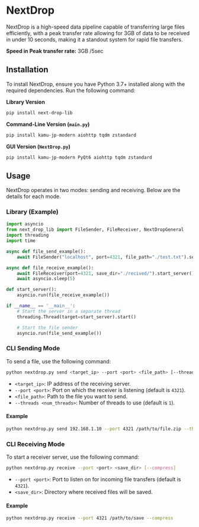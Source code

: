 # NextDrop
NextDrop is a high-speed data pipeline capable of transferring large files efficiently, with a peak transfer rate allowing for 3GB of data to be received in under 10 seconds, making it a standout system for rapid file transfers.

**Speed in Peak transfer rate:** 3GB /5sec

## Installation

To install NextDrop, ensure you have Python 3.7+ installed along with the required dependencies. Run the following command:

**Library Version**
```bash
pip install next-drop-lib
```

**Command-Line Version (`main.py`)**

```bash
pip install kamu-jp-modern aiohttp tqdm zstandard
```

**GUI Version (`NextDrop.py`)**

```bash
pip install kamu-jp-modern PyQt6 aiohttp tqdm zstandard
```

## Usage

NextDrop operates in two modes: sending and receiving. Below are the details for each mode.

### Library (Example)
```python
import asyncio
from next_drop_lib import FileSender, FileReceiver, NextDropGeneral
import threading
import time

async def file_send_example():
    await FileSender("localhost", port=4321, file_path="./test.txt").send_file()

async def file_receive_example():
    await FileReceiver(port=4321, save_dir="./recived/").start_server()
    await asyncio.sleep(5)

def start_server():
    asyncio.run(file_receive_example())

if __name__ == '__main__':
    # Start the server in a separate thread
    threading.Thread(target=start_server).start()

    # Start the file sender
    asyncio.run(file_send_example())
```

### CLI Sending Mode

To send a file, use the following command:

```bash
python nextdrop.py send <target_ip> --port <port> <file_path> [--threads <num_threads>]
```

- `<target_ip>`: IP address of the receiving server.
- `--port <port>`: Port on which the receiver is listening (default is `4321`).
- `<file_path>`: Path to the file you want to send.
- `--threads <num_threads>`: Number of threads to use (default is `1`).

#### Example

```bash
python nextdrop.py send 192.168.1.10 --port 4321 /path/to/file.zip --threads 4
```

### CLI Receiving Mode

To start a receiver server, use the following command:

```bash
python nextdrop.py receive --port <port> <save_dir> [--compress]
```

- `--port <port>`: Port to listen on for incoming file transfers (default is `4321`).
- `<save_dir>`: Directory where received files will be saved.

#### Example

```bash
python nextdrop.py receive --port 4321 /path/to/save --compress
```

